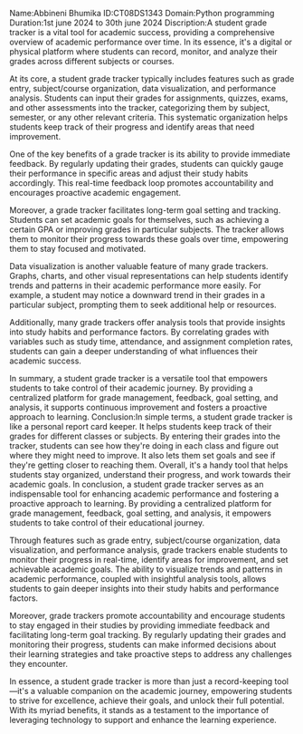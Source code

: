Name:Abbineni Bhumika
ID:CT08DS1343
Domain:Python programming
Duration:1st june 2024 to 30th june 2024
Discription:A student grade tracker is a vital tool for academic success, providing a comprehensive overview of academic performance over time. In its essence, it's a digital or physical platform where students can record, monitor, and analyze their grades across different subjects or courses.

At its core, a student grade tracker typically includes features such as grade entry, subject/course organization, data visualization, and performance analysis. Students can input their grades for assignments, quizzes, exams, and other assessments into the tracker, categorizing them by subject, semester, or any other relevant criteria. This systematic organization helps students keep track of their progress and identify areas that need improvement.

One of the key benefits of a grade tracker is its ability to provide immediate feedback. By regularly updating their grades, students can quickly gauge their performance in specific areas and adjust their study habits accordingly. This real-time feedback loop promotes accountability and encourages proactive academic engagement.

Moreover, a grade tracker facilitates long-term goal setting and tracking. Students can set academic goals for themselves, such as achieving a certain GPA or improving grades in particular subjects. The tracker allows them to monitor their progress towards these goals over time, empowering them to stay focused and motivated.

Data visualization is another valuable feature of many grade trackers. Graphs, charts, and other visual representations can help students identify trends and patterns in their academic performance more easily. For example, a student may notice a downward trend in their grades in a particular subject, prompting them to seek additional help or resources.

Additionally, many grade trackers offer analysis tools that provide insights into study habits and performance factors. By correlating grades with variables such as study time, attendance, and assignment completion rates, students can gain a deeper understanding of what influences their academic success.

In summary, a student grade tracker is a versatile tool that empowers students to take control of their academic journey. By providing a centralized platform for grade management, feedback, goal setting, and analysis, it supports continuous improvement and fosters a proactive approach to learning.
Conclusion:In simple terms, a student grade tracker is like a personal report card keeper. It helps students keep track of their grades for different classes or subjects. By entering their grades into the tracker, students can see how they're doing in each class and figure out where they might need to improve. It also lets them set goals and see if they're getting closer to reaching them. Overall, it's a handy tool that helps students stay organized, understand their progress, and work towards their academic goals.
In conclusion, a student grade tracker serves as an indispensable tool for enhancing academic performance and fostering a proactive approach to learning. By providing a centralized platform for grade management, feedback, goal setting, and analysis, it empowers students to take control of their educational journey.

Through features such as grade entry, subject/course organization, data visualization, and performance analysis, grade trackers enable students to monitor their progress in real-time, identify areas for improvement, and set achievable academic goals. The ability to visualize trends and patterns in academic performance, coupled with insightful analysis tools, allows students to gain deeper insights into their study habits and performance factors.

Moreover, grade trackers promote accountability and encourage students to stay engaged in their studies by providing immediate feedback and facilitating long-term goal tracking. By regularly updating their grades and monitoring their progress, students can make informed decisions about their learning strategies and take proactive steps to address any challenges they encounter.

In essence, a student grade tracker is more than just a record-keeping tool—it's a valuable companion on the academic journey, empowering students to strive for excellence, achieve their goals, and unlock their full potential. With its myriad benefits, it stands as a testament to the importance of leveraging technology to support and enhance the learning experience.
